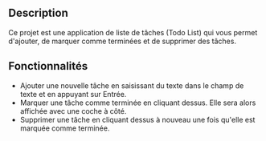 ## Description

Ce projet est une application de liste de tâches (Todo List) qui vous permet d'ajouter, de marquer comme terminées et de supprimer des tâches.

## Fonctionnalités

- Ajouter une nouvelle tâche en saisissant du texte dans le champ de texte et en appuyant sur Entrée.
- Marquer une tâche comme terminée en cliquant dessus. Elle sera alors affichée avec une coche à côté.
- Supprimer une tâche en cliquant dessus à nouveau une fois qu'elle est marquée comme terminée.
